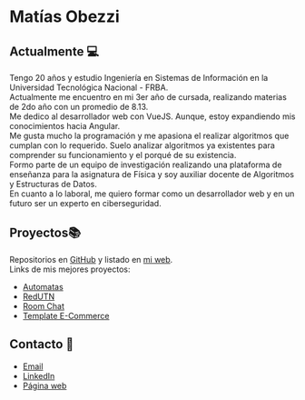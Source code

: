 # Matías Obezzi

## Actualmente 💻
Tengo 20 años y estudio Ingeniería en Sistemas de Información en la Universidad Tecnológica Nacional - FRBA.  
Actualmente me encuentro en mi 3er año de cursada, realizando materias de 2do año con un promedio de 8.13.  
Me dedico al desarrollador web con VueJS. Aunque, estoy expandiendo mis conocimientos hacia Angular.  
Me gusta mucho la programación y me apasiona el realizar algoritmos que cumplan con lo requerido. Suelo analizar algoritmos ya existentes para comprender su funcionamiento y el porqué de su existencia.  
Formo parte de un equipo de investigación realizando una plataforma de enseñanza para la asignatura de Física y soy auxiliar docente de Algoritmos y Estructuras de Datos.  
En cuanto a lo laboral, me quiero formar como un desarrollador web y en un futuro ser un experto en ciberseguridad.  

## Proyectos📚
Repositorios en [GitHub](https://github.com/Matias-Obezzi?tab=repositories) y listado en [mi web](https://matias-obezzi.github.io/#proyectos).  
Links de mis mejores proyectos:
- [Automatas](https://automatas-mo.web.app)
- [RedUTN](https://redutn-mo.web.app)
- [Room Chat](https://mo-socket-chat.herokuapp.com)
- [Template E-Commerce](https://ludetex-mo.web.app)

## Contacto 📱
- [Email](mailto:matiasobezzi@gmail.com)
- [LinkedIn](https://linkedin.com/in/Matias-Obezzi)
- [Página web](https://matias-obezzi.github.io)